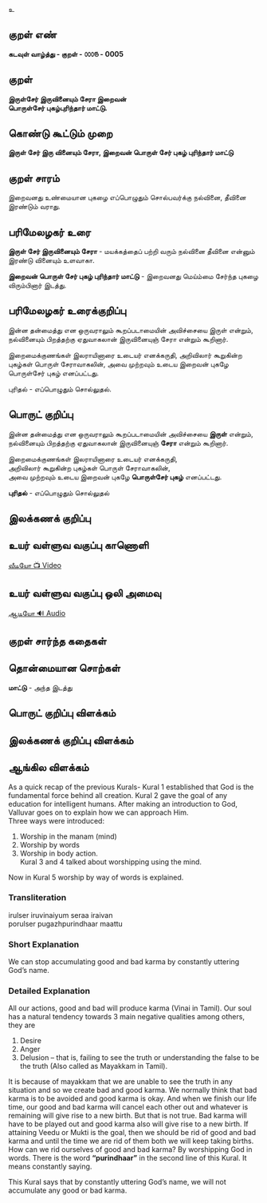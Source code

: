 உ

## குறள் எண்

**கடவுள் வாழ்த்து - குறள் - ௦௦௦௫ - 0005**

## குறள் 

**இருள்சேர் இருவினையும் சேரா இறைவன்  
பொருள்சேர் புகழ்புரிந்தார் மாட்டு.**

## கொண்டு கூட்டும் முறை

**இருள் சேர் இரு வினையும் சேரா, இறைவன் பொருள் சேர் புகழ் புரிந்தார் மாட்டு**  

## குறள் சாரம்  

இறைவனது உண்மையான புகழை எப்பொழுதும் சொல்பவர்க்கு நல்வினை, தீவினை இரண்டும் வராது.

## பரிமேலழகர் உரை

**இருள் சேர் இருவினையும் சேரா** - மயக்கத்தைப் பற்றி வரும் நல்வினை தீவினை என்னும் இரண்டு வினையும் உளவாகா.  

**இறைவன் பொருள் சேர் புகழ் புரிந்தார் மாட்டு** - இறைவனது மெய்ம்மை சேர்ந்த புகழை விரும்பினார் இடத்து. 


## பரிமேலழகர் உரைக்குறிப்பு

இன்ன தன்மைத்து என ஒருவராலும் கூறப்படாமையின் அவிச்சையை இருள் என்றும், நல்வினையும் பிறத்தற்கு ஏதுவாகலான் இருவினையுஞ் சேரா என்றும் கூறினார்.  

இறைமைக்குணங்கள் இலராயினாரை உடையர் எனக்கருதி, அறிவிலார் கூறுகின்ற புகழ்கள் பொருள் சேராவாகலின், அவை முற்றவும் உடைய இறைவன் புகழே பொருள்சேர் புகழ் எனப்பட்டது.  

புரிதல் - எப்பொழுதும் சொல்லுதல்.

## பொருட் குறிப்பு   

இன்ன தன்மைத்து என ஒருவராலும் கூறப்படாமையின் அவிச்சையை **இருள்** என்றும்,  
நல்வினையும் பிறத்தற்கு ஏதுவாகலான் இருவினையுஞ் **சேரா** என்றும் கூறினார்.  

இறைமைக்குணங்கள் இலராயினாரை உடையர் எனக்கருதி,  
அறிவிலார் கூறுகின்ற புகழ்கள் பொருள் சேராவாகலின்,  
அவை முற்றவும் உடைய இறைவன் புகழே **பொருள்சேர் புகழ்** எனப்பட்டது.  

**புரிதல்** - எப்பொழுதும் சொல்லுதல்


## இலக்கணக் குறிப்பு 


## உயர் வள்ளுவ வகுப்பு காணொளி

[ வீடியோ 📺 Video ](https://youtu.be/ZMsEnyhvLpE)

## உயர் வள்ளுவ வகுப்பு ஒலி அமைவு  

[ ஆடியோ 🔊 Audio ](https://drive.google.com/open?id=1RnEvgFqWFyefwYnS_lVVZqn-AGI1ICyp)

## குறள் சார்ந்த கதைகள் 


## தொன்மையான சொற்கள்    

**மாட்டு** - அந்த இடத்து 

## பொருட் குறிப்பு விளக்கம்


## இலக்கணக் குறிப்பு விளக்கம்

## ஆங்கில விளக்கம்

As a quick recap of the previous Kurals- Kural 1 established that God is the fundamental force behind all creation. Kural 2 gave the goal of any education for intelligent humans. After making an introduction to God, Valluvar goes on to explain how we can approach Him.  
Three ways were introduced:  
1) Worship in the manam (mind)  
2) Worship by words  
3) Worship in body action.  
Kural 3 and 4 talked about worshipping using the mind.  

Now in Kural 5 worship by way of words is explained. 

### Transliteration

irulser iruvinaiyum seraa iraivan  
porulser pugazhpurindhaar maattu  

### Short Explanation
We can stop accumulating good and bad karma by constantly uttering God’s name.

### Detailed Explanation
All our actions, good and bad will produce karma (Vinai in Tamil). Our soul has a natural tendency towards 3 main negative qualities among others, they are  
1) Desire  
2) Anger  
3) Delusion – that is, failing to see the truth or understanding the false to be the truth (Also called as Mayakkam in Tamil).  

It is because of mayakkam that we are unable to see the truth in any situation and so we create bad and good karma. We normally think that bad karma is to be avoided and good karma is okay. And when we finish our life time, our good and bad karma will cancel each other out and whatever is remaining will give rise to a new birth. But that is not true. Bad karma will have to be played out and  good karma also will give rise to a new birth. If attaining Veedu or Mukti is the goal, then we should be rid of good and bad karma and until the time we are rid of them both we will keep taking births. How can we rid ourselves of good and bad karma? By worshipping God in words. There is the word **“purindhaar”** in the second line of this Kural. It means constantly saying.  

This Kural says that by constantly uttering God’s name, we will not accumulate any good or bad karma.

##
